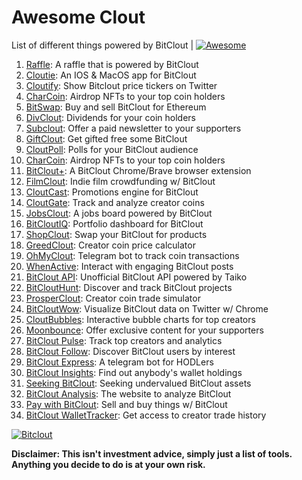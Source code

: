 # Awesome Clout
List of different things powered by BitClout  | [![Awesome](https://cdn.rawgit.com/sindresorhus/awesome/d7305f38d29fed78fa85652e3a63e154dd8e8829/media/badge.svg)](https://github.com/Mentors4EDU/Awesome-Clout)

1. [Raffle](https://bitcloutraffle.com/): A raffle that is powered by BitClout
2. [Cloutie](https://bitclout.com/u/CloutieApp): An IOS & MacOS app for BitClout
3. [Cloutify](https://chrome.google.com/webstore/detail/cloutify-show-bitclout-pr/mmpacdkjmmnichfpplcpcipgcdphfhdg): Show Bitclout price tickers on Twitter
4. [CharCoin](https://charcoin.io/): Airdrop NFTs to your top coin holders
5. [BitSwap](https://bitswap.network/): Buy and sell BitClout for Ethereum
6. [DivClout](https://www.divclout.com/): Dividends for your coin holders
7. [Subclout](https://www.subclout.com/): Offer a paid newsletter to your supporters
8. [GiftClout](https://www.giftclout.com/): Get gifted free some BitClout
9. [CloutPoll](https://cloutpoll.com/): Polls for your BitClout audience
10. [CharCoin](https://charcoin.io/): Airdrop NFTs to your top coin holders
11. [BitClout+](https://bitclout.plus/): A BitClout Chrome/Brave browser extension
12. [FilmClout](https://bitclout.com/u/FilmClout): Indie film crowdfunding w/ BitClout
13. [CloutCast](https://cloutcast.io/): Promotions engine for BitClout
14. [CloutGate](https://cloutgate.com/): Track and analyze creator coins
15. [JobsClout](http://jobclout.me/): A jobs board powered by BitClout
16. [BitCloutIQ](https://bitcloutiq.net/): Portfolio dashboard for BitClout
17. [ShopClout](http://shopclout.me/): Swap your BitClout for products
18. [GreedClout](https://bogdandidenko.github.io/greedclout/): Creator coin price calculator
19. [OhMyClout](https://ohmyclout.com/): Telegram bot to track coin transactions
20. [WhenActive](https://whenactive.com/global): Interact with engaging BitClout posts
21. [BitClout API](https://github.com/benjaminwoods/bitclout): Unofficial BitClout API powered by Taiko
22. [BitCloutHunt](https://www.bitclouthunt.com/): Discover and track BitClout projects
23. [ProsperClout](https://www.prosperclout.com/): Creator coin trade simulator
24. [BitCloutWow](https://chrome.google.com/webstore/detail/bitcloutwow-bitclout-on-t/pljnngphhkadegjpkajkcigimjdheedd?hl=en&authuser=1): Visualize BitClout data on Twitter w/ Chrome
25. [CloutBubbles](https://cloutbubbles.com/): Interactive bubble charts for top creators
26. [Moonbounce](https://getmoonbounce.com/): Offer exclusive content for your supporters
27. [BitClout Pulse](https://www.bitcloutpulse.com/): Track top creators and analytics
28. [BitClout Follow](https://bitcloutfollow.com/): Discover BitClout users by interest
29. [BitClout Express](https://bitclout.express/): A telegram bot for HODLers
30. [BitClout Insights](https://bitcloutinsights.com/): Find out anybody's wallet holdings
31. [Seeking BitClout](https://seekingbitclout.com/): Seeking undervalued BitClout assets
32. [BitClout Analysis](https://www.bitcloutanalysis.com/): The website to analyze BitClout
33. [Pay with BitClout](https://bitclout.com/u/PayWithBitClout): Sell and buy things w/ BitClout
34. [BitClout WalletTracker](https://chrome.google.com/webstore/detail/bitclout-wallettracker/kgafnekhkfjhjjdmlobajeppoehmjbba): Get access to creator trade history

[![Bitclout](https://img.shields.io/badge/-Follow%20me%20on%20BitClout-red)](https://bitclout.com/u/AMKN)

**Disclaimer: This isn't investment advice, simply just a list of tools. Anything you decide to do is at your own risk.**
